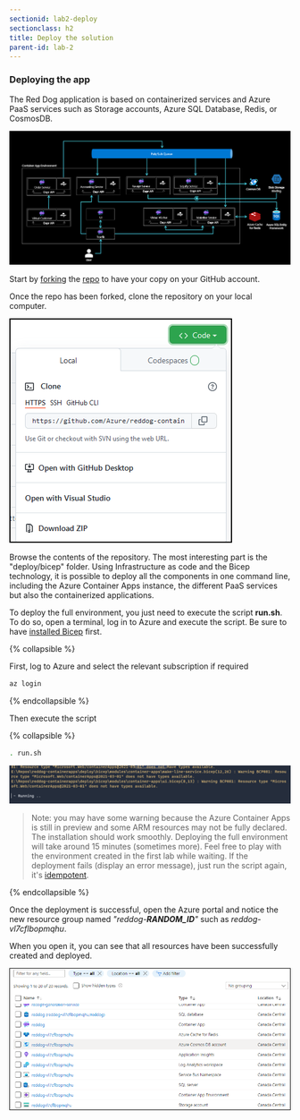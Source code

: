 ```yaml
---
sectionid: lab2-deploy
sectionclass: h2
title: Deploy the solution
parent-id: lab-2
---
```


### Deploying the app

The Red Dog application is based on containerized services and Azure PaaS services such as Storage accounts, Azure SQL Database, Redis, or CosmosDB.

![Micro-services architecture](/media/lab2/deploy/reddog_containerapps.png)

Start by [forking](https://github.com/Azure/reddog-containerapps/fork) the [repo](https://github.com/Azure/reddog-containerapps) to have your copy on your GitHub account.

Once the repo has been forked, clone the repository on your local computer.

![Clone the repository](/media/lab2/deploy/clone-repo.png)

Browse the contents of the repository. The most interesting part is the "deploy/bicep" folder. Using Infrastructure as code and the Bicep technology, it is possible to deploy all the components in one command line, including the Azure Container Apps instance, the different PaaS services but also the containerized applications.

To deploy the full environment, you just need to execute the script **run.sh**. To do so, open a terminal, log in to Azure and execute the script. Be sure to have [installed Bicep](https://docs.microsoft.com/en-us/azure/azure-resource-manager/bicep/install) first.

{% collapsible %}

First, log to Azure and select the relevant subscription if required

``` bash
az login
```

{% endcollapsible %}

Then execute the script

{% collapsible %}

``` bash
. run.sh
```

![Deployment in progress](/media/lab2/deploy/warnings.png)

> Note: you may have some warning because the Azure Container Apps is still in preview and some ARM resources may not be fully declared. The installation should work smoothly. Deploying the full environment will take around 15 minutes (sometimes more). Feel free to play with the environment created in the first lab while waiting. If the deployment fails (display an error message), just run the script again, it's [idempotent](https://en.wikipedia.org/wiki/Idempotence).

{% endcollapsible %}

Once the deployment is successful, open the Azure portal and notice the new resource group named *"reddog-**RANDOM_ID**"* such as *reddog-vl7cflbopmqhu*.

When you open it, you can see that all resources have been successfully created and deployed.

![The new resource group](/media/lab2/deploy/rg-reddog.png)
